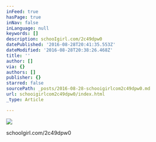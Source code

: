 ```yaml
---
inFeed: true
hasPage: true
inNav: false
inLanguage: null
keywords: []
description: schooIgirl.com/2c49dpw0
datePublished: '2016-08-28T20:41:35.553Z'
dateModified: '2016-08-28T20:38:26.468Z'
title: ''
author: []
via: {}
authors: []
publisher: {}
starred: false
sourcePath: _posts/2016-08-28-schooigirlcom2c49dpw0.md
url: schooigirlcom2c49dpw0/index.html
_type: Article

---
```

![](https://the-grid-user-content.s3-us-west-2.amazonaws.com/7904c6fc-dc98-4966-a757-326d9b7c27ea.jpg)

schooIgirl.com/2c49dpw0